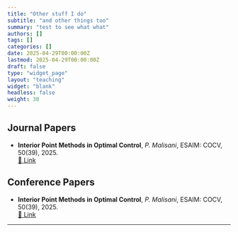 ```yaml
---
title: "Other stuff I do"
subtitle: "and other things too"
summary: "test to see what what"
authors: []
tags: []
categories: []
date: 2025-04-29T00:00:00Z
lastmod: 2025-04-29T00:00:00Z
draft: false
type: "widget_page"
layout: "teaching"
widget: "blank"
headless: false
weight: 30
---
```

## Journal Papers
- **Interior Point Methods in Optimal Control**, *P. Malisani*, ESAIM: COCV, 50(39), 2025.  
  [📄 Link](https://doi.org/10.1051/cocv/2024049) 

## Conference Papers
- **Interior Point Methods in Optimal Control**, *P. Malisani*, ESAIM: COCV, 50(39), 2025.  
  [📄 Link](https://doi.org/10.1051/cocv/2024049) 
---